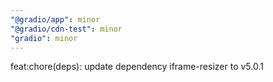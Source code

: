 ```yaml
---
"@gradio/app": minor
"@gradio/cdn-test": minor
"gradio": minor
---
```


feat:chore(deps): update dependency iframe-resizer to v5.0.1
